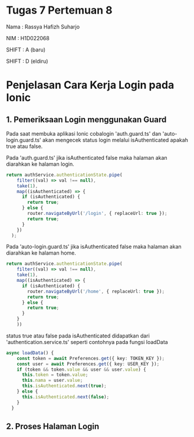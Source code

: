 # Tugas 7 Pertemuan 8

Nama  : Rassya Hafizh Suharjo

NIM   : H1D022068

SHIFT : A (baru)

SHIFT  : D (eldiru)

# Penjelasan Cara Kerja Login pada Ionic

## 1. Pemeriksaan Login menggunakan Guard
Pada saat membuka aplikasi Ionic cobalogin 'auth.guard.ts' dan 'auto-login.guard.ts' akan mengecek status login melalui isAuthenticated apakah true atau false. 

Pada 'auth.guard.ts' jika isAuthenticated false maka halaman akan diarahkan ke halaman login.
```ts
return authService.authenticationState.pipe(
    filter((val) => val !== null),
    take(1),
    map((isAuthenticated) => {
      if (isAuthenticated) {
        return true;
      } else {
        router.navigateByUrl('/login', { replaceUrl: true });
        return true;
      }
    })
  );
```

Pada 'auto-login.guard.ts' jika isAuthenticated false maka halaman akan diarahkan ke halaman home.
```ts
return authService.authenticationState.pipe(
    filter((val) => val !== null),
    take(1),
    map((isAuthenticated) => {
      if (isAuthenticated) {
        router.navigateByUrl('/home', { replaceUrl: true });
        return true;
      } else {
        return true;
      }
    }
    ))
```

status true atau false pada isAuthenticated didapatkan dari 'authentication.service.ts' seperti contohnya pada fungsi loadData
```ts
async loadData() {
    const token = await Preferences.get({ key: TOKEN_KEY });
    const user = await Preferences.get({ key: USER_KEY });
    if (token && token.value && user && user.value) {
      this.token = token.value;
      this.nama = user.value;
      this.isAuthenticated.next(true);
    } else {
      this.isAuthenticated.next(false);
    }
  }
```

## 2. Proses Halaman Login
